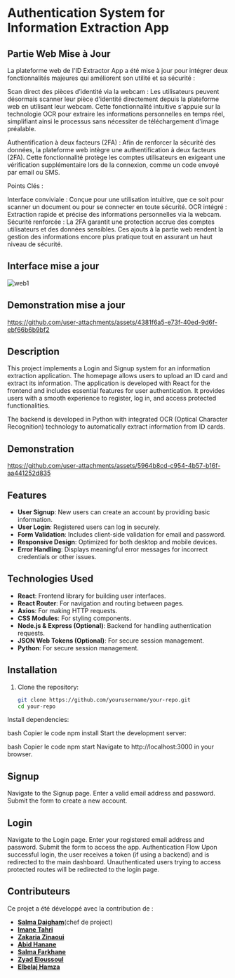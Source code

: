
# Authentication System for Information Extraction App
## Partie Web Mise à Jour
La plateforme web de l'ID Extractor App a été mise à jour pour intégrer deux fonctionnalités majeures qui améliorent son utilité et sa sécurité :

Scan direct des pièces d’identité via la webcam :
Les utilisateurs peuvent désormais scanner leur pièce d’identité directement depuis la plateforme web en utilisant leur webcam. Cette fonctionnalité intuitive s'appuie sur la technologie OCR pour extraire les informations personnelles en temps réel, simplifiant ainsi le processus sans nécessiter de téléchargement d'image préalable.

Authentification à deux facteurs (2FA) :
Afin de renforcer la sécurité des données, la plateforme web intègre une authentification à deux facteurs (2FA). Cette fonctionnalité protège les comptes utilisateurs en exigeant une vérification supplémentaire lors de la connexion, comme un code envoyé par email ou SMS.

Points Clés :

Interface conviviale : Conçue pour une utilisation intuitive, que ce soit pour scanner un document ou pour se connecter en toute sécurité.
OCR intégré : Extraction rapide et précise des informations personnelles via la webcam.
Sécurité renforcée : La 2FA garantit une protection accrue des comptes utilisateurs et des données sensibles.
Ces ajouts à la partie web rendent la gestion des informations encore plus pratique tout en assurant un haut niveau de sécurité.
## Interface mise a jour 
![web1](https://github.com/user-attachments/assets/447f1132-819a-4870-8771-8eb596ac5c53)
## Demonstration mise a jour 



https://github.com/user-attachments/assets/4381f6a5-e73f-40ed-9d6f-ebf66b6b9bf2



## Description
This project implements a Login and Signup system for an information extraction application. The homepage allows users to upload an ID card and extract its information. The application is developed with React for the frontend and includes essential features for user authentication. It provides users with a smooth experience to register, log in, and access protected functionalities.

The backend is developed in Python with integrated OCR (Optical Character Recognition) technology to automatically extract information from ID cards.

## Demonstration




https://github.com/user-attachments/assets/5964b8cd-c954-4b57-b16f-aa441252d835


## Features
- **User Signup**: New users can create an account by providing basic information.
- **User Login**: Registered users can log in securely.
- **Form Validation**: Includes client-side validation for email and password.
- **Responsive Design**: Optimized for both desktop and mobile devices.
- **Error Handling**: Displays meaningful error messages for incorrect credentials or other issues.

## Technologies Used
- **React**: Frontend library for building user interfaces.
- **React Router**: For navigation and routing between pages.
- **Axios**: For making HTTP requests.
- **CSS Modules**: For styling components.
- **Node.js & Express (Optional)**: Backend for handling authentication requests.
- **JSON Web Tokens (Optional)**: For secure session management.
- **Python**: For secure session management.

## Installation

1. Clone the repository:
   ```bash
   git clone https://github.com/yourusername/your-repo.git
   cd your-repo
Install dependencies:

bash
Copier le code
npm install
Start the development server:

bash
Copier le code
npm start
Navigate to http://localhost:3000 in your browser.



## Signup
Navigate to the Signup page.
Enter a valid email address and password.
Submit the form to create a new account.
## Login
Navigate to the Login page.
Enter your registered email address and password.
Submit the form to access the app.
Authentication Flow
Upon successful login, the user receives a token (if using a backend) and is redirected to the main dashboard.
Unauthenticated users trying to access protected routes will be redirected to the login page.





## Contributeurs

Ce projet a été développé avec la contribution de :
- [**Salma Daigham**](https://github.com/salmasd5)(chef de project)
- [**Imane Tahri**](https://github.com/imanetahri123)
- [**Zakaria Zinaoui**](https://github.com/zakariaZinaOui)
- [**Abid Hanane**](https://github.com/hananabid24)
- [**Salma Farkhane**](https://github.com/salmafar)
- [**Zyad Eloussoul**](https://github.com/zyadeloussoul)
- [**Elbelaj Hamza**](https://github.com/hamzaelbellaj)


